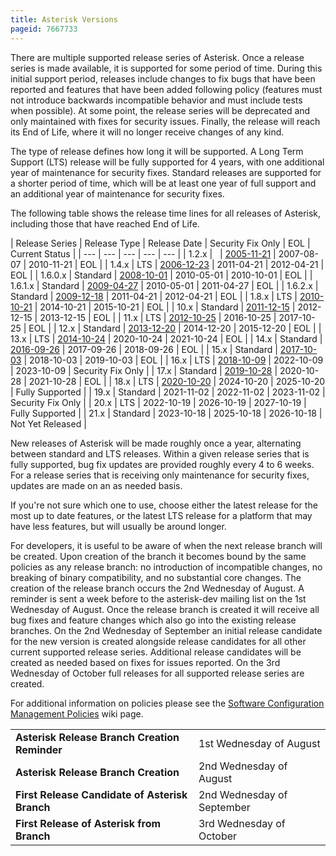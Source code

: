 ```yaml
---
title: Asterisk Versions
pageid: 7667733
---
```


There are multiple supported release series of Asterisk. Once a release series is made available, it is supported for some period of time. During this initial support period, releases include changes to fix bugs that have been reported and features that have been added following policy (features must not introduce backwards incompatible behavior and must include tests when possible). At some point, the release series will be deprecated and only maintained with fixes for security issues. Finally, the release will reach its End of Life, where it will no longer receive changes of any kind.

The type of release defines how long it will be supported. A Long Term Support (LTS) release will be fully supported for 4 years, with one additional year of maintenance for security fixes. Standard releases are supported for a shorter period of time, which will be at least one year of full support and an additional year of maintenance for security fixes.

The following table shows the release time lines for all releases of Asterisk, including those that have reached End of Life.



| Release Series | Release Type | Release Date | Security Fix Only | EOL | Current Status |
| --- | --- | --- | --- | --- |
| 1.2.x |   | [2005-11-21](http://lists.digium.com/pipermail/asterisk-announce/2005-November/000007.html) | 2007-08-07 | 2010-11-21 | EOL |
| 1.4.x | LTS | [2006-12-23](http://lists.digium.com/pipermail/asterisk-announce/2006-December/000046.html) | 2011-04-21 | 2012-04-21 | EOL |
| 1.6.0.x | Standard | [2008-10-01](http://lists.digium.com/pipermail/asterisk-announce/2008-October/000167.html) | 2010-05-01 | 2010-10-01 | EOL |
| 1.6.1.x | Standard | [2009-04-27](http://lists.digium.com/pipermail/asterisk-announce/2009-April/000184.html) | 2010-05-01 | 2011-04-27 | EOL |
| 1.6.2.x | Standard | [2009-12-18](http://lists.digium.com/pipermail/asterisk-announce/2009-December/000219.html) | 2011-04-21 | 2012-04-21 | EOL |
| 1.8.x | LTS | [2010-10-21](http://lists.digium.com/pipermail/asterisk-announce/2010-October/000277.html) | 2014-10-21 | 2015-10-21 | EOL |
| 10.x | Standard | [2011-12-15](http://lists.digium.com/pipermail/asterisk-announce/2011-December/000356.html) | 2012-12-15 | 2013-12-15 | EOL |
| 11.x | LTS | [2012-10-25](http://lists.digium.com/pipermail/asterisk-announce/2012-October/000427.html) | 2016-10-25 | 2017-10-25 | EOL |
| 12.x | Standard | [2013-12-20](http://lists.digium.com/pipermail/asterisk-announce/2013-December/000507.html) | 2014-12-20 | 2015-12-20 | EOL |
| 13.x | LTS | [2014-10-24](http://lists.digium.com/pipermail/asterisk-announce/2014-October/000565.html) | 2020-10-24 | 2021-10-24 | EOL |
| 14.x | Standard | [2016-09-26](http://lists.digium.com/pipermail/asterisk-dev/2016-September/075783.html) | 2017-09-26 | 2018-09-26 | EOL |
| 15.x | Standard | [2017-10-03](http://lists.digium.com/pipermail/asterisk-announce/2017-October/000684.html) | 2018-10-03 | 2019-10-03 | EOL |
| 16.x | LTS | [2018-10-09](http://lists.digium.com/pipermail/asterisk-announce/2018-October/000727.html) | 2022-10-09 | 2023-10-09 | Security Fix Only |
| 17.x | Standard | [2019-10-28](http://lists.digium.com/pipermail/asterisk-announce/2019-October/000757.html) | 2020-10-28 | 2021-10-28 | EOL |
| 18.x | LTS | [2020-10-20](http://lists.digium.com/pipermail/asterisk-announce/2020-October/000791.html) | 2024-10-20 | 2025-10-20 | Fully Supported |
| 19.x | Standard | 2021-11-02 | 2022-11-02 | 2023-11-02 | Security Fix Only |
| 20.x | LTS | 2022-10-19 | 2026-10-19 | 2027-10-19 | Fully Supported |
| 21.x | Standard | 2023-10-18 | 2025-10-18 | 2026-10-18 | Not Yet Released |

New releases of Asterisk will be made roughly once a year, alternating between standard and LTS releases. Within a given release series that is fully supported, bug fix updates are provided roughly every 4 to 6 weeks. For a release series that is receiving only maintenance for security fixes, updates are made on an as needed basis.

If you're not sure which one to use, choose either the latest release for the most up to date features, or the latest LTS release for a platform that may have less features, but will usually be around longer.

For developers, it is useful to be aware of when the next release branch will be created. Upon creation of the branch it becomes bound by the same policies as any release branch: no introduction of incompatible changes, no breaking of binary compatibility, and no substantial core changes. The creation of the release branch occurs the 2nd Wednesday of August. A reminder is sent a week before to the asterisk-dev mailing list on the 1st Wednesday of August. Once the release branch is created it will receive all bug fixes and feature changes which also go into the existing release branches. On the 2nd Wednesday of September an initial release candidate for the new version is created alongside release candidates for all other current supported release series. Additional release candidates will be created as needed based on fixes for issues reported. On the 3rd Wednesday of October full releases for all supported release series are created.

For additional information on policies please see the [Software Configuration Management Policies](/Software-Configuration-Management-Policies) wiki page.



|  |  |
| --- | --- |
| **Asterisk Release Branch Creation Reminder** | 1st Wednesday of August |
| **Asterisk Release Branch Creation** | 2nd Wednesday of August |
| **First Release Candidate of Asterisk Branch** | 2nd Wednesday of September |
| **First Release of Asterisk from Branch** | 3rd Wednesday of October |

